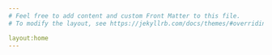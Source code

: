 ```yaml
---
# Feel free to add content and custom Front Matter to this file.
# To modify the layout, see https://jekyllrb.com/docs/themes/#overriding-theme-defaults

layout:home
---
```



